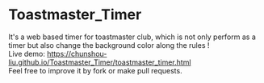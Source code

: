 # Toastmaster_Timer
It's a web based timer for toastmaster club, which is not only perform as a timer but also change the background color along the rules ! </br>
Live demo: https://chunshou-liu.github.io/Toastmaster_Timer/toastmaster_timer.html </br>
Feel free to improve it by fork or make pull requests.

